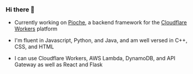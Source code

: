 ### Hi there 👋

- Currently working on [Pioche](https://github.com/GarrettPeake/pioche), a backend framework for the [Cloudflare Workers](https://workers.cloudflare.com/) platform

- I'm fluent in Javascript, Python, and Java, and am well versed in C++, CSS, and HTML

- I can use Cloudflare Workers, AWS Lambda, DynamoDB, and API Gateway as well as React and Flask
